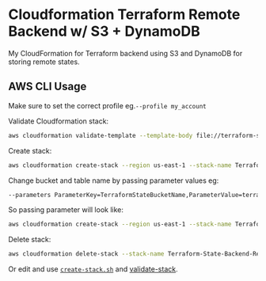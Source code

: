 # Cloudformation Terraform Remote Backend w/ S3 + DynamoDB

My CloudFormation for Terraform backend using S3 and DynamoDB for storing remote states.

## AWS CLI Usage

Make sure to set the correct profile eg.`--profile my_account`

Validate Cloudformation stack:

``` bash
aws cloudformation validate-template --template-body file://terraform-state-s3-backend.yml --region us-east-1 --profile my_account
```

Create stack:

``` bash
aws cloudformation create-stack --region us-east-1 --stack-name Terraform-State-Backend-Resources --enable-termination-protection --template-body file://terraform-state-s3-backend.yml --profile my_account
```

Change bucket and table name by passing parameter values eg:

``` bash
--parameters ParameterKey=TerraformStateBucketName,ParameterValue=terraform-state-backend-jyylab ParameterKey=TerraformStateLockTableName,ParameterValue=terraform-state-locks
```

So passing parameter will look like:

``` bash
aws cloudformation create-stack --region us-east-1 --stack-name Terraform-State-Backend-Resources --enable-termination-protection --template-body file://terraform-state-s3-backend.yml --parameters ParameterKey=TerraformStateBucketName,ParameterValue=terraform-state-backend-jyylab ParameterKey=TerraformStateLockTableName,ParameterValue=terraform-state-locks --profile my_account
```

Delete stack:

``` bash
aws cloudformation delete-stack --stack-name Terraform-State-Backend-Resources --profile my_account
```

Or edit and use [`create-stack.sh`](./create-stack.sh) and [validate-stack](./validate-stack.sh).
